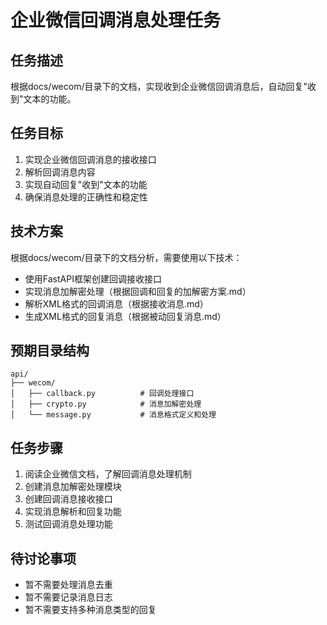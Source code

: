 # 企业微信回调消息处理任务

## 任务描述
根据docs/wecom/目录下的文档，实现收到企业微信回调消息后，自动回复"收到"文本的功能。

## 任务目标
1. 实现企业微信回调消息的接收接口
2. 解析回调消息内容
3. 实现自动回复"收到"文本的功能
4. 确保消息处理的正确性和稳定性

## 技术方案
根据docs/wecom/目录下的文档分析，需要使用以下技术：
- 使用FastAPI框架创建回调接收接口
- 实现消息加解密处理（根据回调和回复的加解密方案.md）
- 解析XML格式的回调消息（根据接收消息.md）
- 生成XML格式的回复消息（根据被动回复消息.md）

## 预期目录结构
```
api/
├── wecom/
│   ├── callback.py          # 回调处理接口
│   ├── crypto.py            # 消息加解密处理
│   └── message.py           # 消息格式定义和处理
```

## 任务步骤
1. 阅读企业微信文档，了解回调消息处理机制
2. 创建消息加解密处理模块
3. 创建回调消息接收接口
4. 实现消息解析和回复功能
5. 测试回调消息处理功能

## 待讨论事项
- 暂不需要处理消息去重
- 暂不需要记录消息日志  
- 暂不需要支持多种消息类型的回复